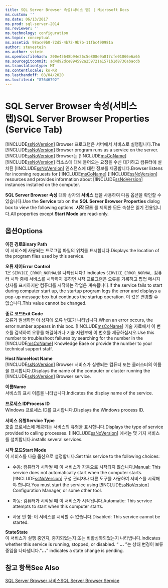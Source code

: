 ```yaml
---
title: SQL Server Browser 속성(서비스 탭) | Microsoft Docs
ms.custom: ''
ms.date: 06/13/2017
ms.prod: sql-server-2014
ms.reviewer: ''
ms.technology: configuration
ms.topic: conceptual
ms.assetid: 98ace9b0-72d5-4b72-9b7b-11fbc490981a
author: stevestein
ms.author: sstein
ms.openlocfilehash: 200e45648b94e26c5e808e9a817cfe01866e6a65
ms.sourcegitcommit: ad4d92dce894592a259721a1571b1d8736abacdb
ms.translationtype: MT
ms.contentlocale: ko-KR
ms.lasthandoff: 08/04/2020
ms.locfileid: "87646792"
---
```

# <a name="sql-server-browser-properties-service-tab"></a><span data-ttu-id="26042-102">SQL Server Browser 속성(서비스 탭)</span><span class="sxs-lookup"><span data-stu-id="26042-102">SQL Server Browser Properties (Service Tab)</span></span>
  <span data-ttu-id="26042-103">[!INCLUDE[ssNoVersion](../../includes/ssnoversion-md.md)] Browser 프로그램은 서버에서 서비스로 실행됩니다.</span><span class="sxs-lookup"><span data-stu-id="26042-103">The [!INCLUDE[ssNoVersion](../../includes/ssnoversion-md.md)] Browser program runs as a service on the server.</span></span> [!INCLUDE[ssNoVersion](../../includes/ssnoversion-md.md)] <span data-ttu-id="26042-104">Browser는 [!INCLUDE[msCoName](../../includes/msconame-md.md)] [!INCLUDE[ssNoVersion](../../includes/ssnoversion-md.md)] 리소스에 대해 들어오는 요청을 수신 대기하고 컴퓨터에 설치된 [!INCLUDE[ssNoVersion](../../includes/ssnoversion-md.md)] 인스턴스에 대한 정보를 제공합니다.</span><span class="sxs-lookup"><span data-stu-id="26042-104">Browser listens for incoming requests for [!INCLUDE[msCoName](../../includes/msconame-md.md)] [!INCLUDE[ssNoVersion](../../includes/ssnoversion-md.md)] resources and provides information about [!INCLUDE[ssNoVersion](../../includes/ssnoversion-md.md)] instances installed on the computer.</span></span>  
  
 <span data-ttu-id="26042-105">**SQL Server Browser 속성** 대화 상자의 **서비스** 탭을 사용하여 다음 옵션을 확인할 수 있습니다.</span><span class="sxs-lookup"><span data-stu-id="26042-105">Use the **Service** tab on the **SQL Server Browser Properties** dialog box to view the following options.</span></span> <span data-ttu-id="26042-106">**시작 모드** 를 제외한 모든 속성은 읽기 전용입니다.</span><span class="sxs-lookup"><span data-stu-id="26042-106">All properties except **Start Mode** are read-only.</span></span>  
  
## <a name="options"></a><span data-ttu-id="26042-107">옵션</span><span class="sxs-lookup"><span data-stu-id="26042-107">Options</span></span>  
 <span data-ttu-id="26042-108">**이진 경로**</span><span class="sxs-lookup"><span data-stu-id="26042-108">**Binary Path**</span></span>  
 <span data-ttu-id="26042-109">이 서비스에 사용되는 프로그램 파일의 위치를 표시합니다.</span><span class="sxs-lookup"><span data-stu-id="26042-109">Displays the location of the program files used by this service.</span></span>  
  
 <span data-ttu-id="26042-110">**오류 제어**</span><span class="sxs-lookup"><span data-stu-id="26042-110">**Error Control**</span></span>  
 <span data-ttu-id="26042-111">1은 `SERVICE_ERROR_NORMAL`을 나타냅니다.</span><span class="sxs-lookup"><span data-stu-id="26042-111">1 indicates `SERVICE_ERROR_NORMAL`.</span></span> <span data-ttu-id="26042-112">컴퓨터 시작 중에 서비스를 시작하지 못하면 시작 프로그램은 오류를 기록하고 팝업 메시지 상자를 표시하지만 컴퓨터를 시작하는 작업은 계속됩니다.</span><span class="sxs-lookup"><span data-stu-id="26042-112">If the service fails to start during computer start up, the startup program logs the error and displays a pop-up message box but continues the startup operation.</span></span> <span data-ttu-id="26042-113">이 값은 변경할 수 없습니다.</span><span class="sxs-lookup"><span data-stu-id="26042-113">This value cannot be changed.</span></span>  
  
 <span data-ttu-id="26042-114">**종료 코드**</span><span class="sxs-lookup"><span data-stu-id="26042-114">**Exit Code**</span></span>  
 <span data-ttu-id="26042-115">오류가 발생하면 이 상자에 오류 번호가 나타납니다.</span><span class="sxs-lookup"><span data-stu-id="26042-115">When an error occurs, the error number appears in this box.</span></span> <span data-ttu-id="26042-116">[!INCLUDE[msCoName](../../includes/msconame-md.md)] 기술 자료에서 이 번호를 검색하여 오류를 해결하거나 기술 지원부에 이 번호를 제공하십시오.</span><span class="sxs-lookup"><span data-stu-id="26042-116">Use this number to troubleshoot failures by searching for the number in the [!INCLUDE[msCoName](../../includes/msconame-md.md)] Knowledge Base or provide the number to your technical support staff.</span></span>  
  
 <span data-ttu-id="26042-117">**Host Name**</span><span class="sxs-lookup"><span data-stu-id="26042-117">**Host Name**</span></span>  
 <span data-ttu-id="26042-118">[!INCLUDE[ssNoVersion](../../includes/ssnoversion-md.md)] Browser 서비스가 실행되는 컴퓨터 또는 클러스터의 이름을 표시합니다.</span><span class="sxs-lookup"><span data-stu-id="26042-118">Displays the name of the computer or cluster running the [!INCLUDE[ssNoVersion](../../includes/ssnoversion-md.md)] Browser service.</span></span>  
  
 <span data-ttu-id="26042-119">**이름**</span><span class="sxs-lookup"><span data-stu-id="26042-119">**Name**</span></span>  
 <span data-ttu-id="26042-120">서비스의 표시 이름을 나타냅니다.</span><span class="sxs-lookup"><span data-stu-id="26042-120">Indicates the display name of the service.</span></span>  
  
 <span data-ttu-id="26042-121">**프로세스 ID**</span><span class="sxs-lookup"><span data-stu-id="26042-121">**Process ID**</span></span>  
 <span data-ttu-id="26042-122">Windows 프로세스 ID를 표시합니다.</span><span class="sxs-lookup"><span data-stu-id="26042-122">Displays the Windows process ID.</span></span>  
  
 <span data-ttu-id="26042-123">**서비스 유형**</span><span class="sxs-lookup"><span data-stu-id="26042-123">**Service Type**</span></span>  
 <span data-ttu-id="26042-124">호출 프로세스에 제공되는 서비스의 유형을 표시합니다.</span><span class="sxs-lookup"><span data-stu-id="26042-124">Displays the type of service provided to calling processes.</span></span> [!INCLUDE[ssNoVersion](../../includes/ssnoversion-md.md)] <span data-ttu-id="26042-125">에서는 몇 가지 서비스를 설치합니다.</span><span class="sxs-lookup"><span data-stu-id="26042-125">installs several services.</span></span>  
  
 <span data-ttu-id="26042-126">**시작 모드**</span><span class="sxs-lookup"><span data-stu-id="26042-126">**Start Mode**</span></span>  
 <span data-ttu-id="26042-127">이 서비스를 다음 옵션으로 설정합니다.</span><span class="sxs-lookup"><span data-stu-id="26042-127">Set this service to the following choices:</span></span>  
  
-   <span data-ttu-id="26042-128">수동: 컴퓨터가 시작될 때 이 서비스가 자동으로 시작되지 않습니다.</span><span class="sxs-lookup"><span data-stu-id="26042-128">Manual: This service does not automatically start when the computer starts.</span></span> <span data-ttu-id="26042-129">[!INCLUDE[ssNoVersion](../../includes/ssnoversion-md.md)] 구성 관리자나 다른 도구를 사용하여 서비스를 시작해야 합니다.</span><span class="sxs-lookup"><span data-stu-id="26042-129">You must start the service using [!INCLUDE[ssNoVersion](../../includes/ssnoversion-md.md)] Configuration Manager, or some other tool.</span></span>  
  
-   <span data-ttu-id="26042-130">자동: 컴퓨터가 시작될 때 이 서비스가 시작됩니다.</span><span class="sxs-lookup"><span data-stu-id="26042-130">Automatic: This service attempts to start when this computer starts.</span></span>  
  
-   <span data-ttu-id="26042-131">사용 안 함: 이 서비스를 시작할 수 없습니다.</span><span class="sxs-lookup"><span data-stu-id="26042-131">Disabled: This service cannot be started.</span></span>  
  
 <span data-ttu-id="26042-132">**State**</span><span class="sxs-lookup"><span data-stu-id="26042-132">**State**</span></span>  
 <span data-ttu-id="26042-133">이 서비스가 실행 중인지, 중지되었는지 또는 비활성화되었는지 나타냅니다.</span><span class="sxs-lookup"><span data-stu-id="26042-133">Indicates whether this service is running, stopped, or disabled.</span></span> <span data-ttu-id="26042-134">“ **...** ”는 상태 변경이 보류 중임을 나타냅니다.</span><span class="sxs-lookup"><span data-stu-id="26042-134">"**...**" indicates a state change is pending.</span></span>  
  
## <a name="see-also"></a><span data-ttu-id="26042-135">참고 항목</span><span class="sxs-lookup"><span data-stu-id="26042-135">See Also</span></span>  
 [<span data-ttu-id="26042-136">SQL Server Browser 서비스</span><span class="sxs-lookup"><span data-stu-id="26042-136">SQL Server Browser Service</span></span>](../../../2014/tools/configuration-manager/sql-server-browser-service.md)  
  
  
